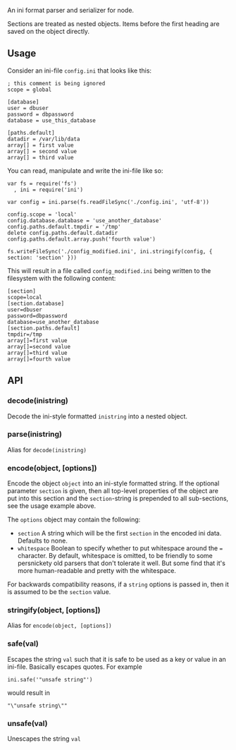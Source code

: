 An ini format parser and serializer for node.

Sections are treated as nested objects. Items before the first heading are saved on the object directly.

## Usage

Consider an ini-file `config.ini` that looks like this:

    ; this comment is being ignored
    scope = global

    [database]
    user = dbuser
    password = dbpassword
    database = use_this_database

    [paths.default]
    datadir = /var/lib/data
    array[] = first value
    array[] = second value
    array[] = third value

You can read, manipulate and write the ini-file like so:

    var fs = require('fs')
      , ini = require('ini')

    var config = ini.parse(fs.readFileSync('./config.ini', 'utf-8'))

    config.scope = 'local'
    config.database.database = 'use_another_database'
    config.paths.default.tmpdir = '/tmp'
    delete config.paths.default.datadir
    config.paths.default.array.push('fourth value')

    fs.writeFileSync('./config_modified.ini', ini.stringify(config, { section: 'section' }))

This will result in a file called `config_modified.ini` being written to the filesystem with the following content:

    [section]
    scope=local
    [section.database]
    user=dbuser
    password=dbpassword
    database=use_another_database
    [section.paths.default]
    tmpdir=/tmp
    array[]=first value
    array[]=second value
    array[]=third value
    array[]=fourth value

## API

### decode(inistring)

Decode the ini-style formatted `inistring` into a nested object.

### parse(inistring)

Alias for `decode(inistring)`

### encode(object, [options])

Encode the object `object` into an ini-style formatted string. If the optional parameter `section` is given, then all
top-level properties of the object are put into this section and the `section`-string is prepended to all sub-sections,
see the usage example above.

The `options` object may contain the following:

* `section` A string which will be the first `section` in the encoded ini data. Defaults to none.
* `whitespace` Boolean to specify whether to put whitespace around the
  `=` character. By default, whitespace is omitted, to be friendly to some persnickety old parsers that don't tolerate
  it well. But some find that it's more human-readable and pretty with the whitespace.

For backwards compatibility reasons, if a `string` options is passed in, then it is assumed to be the `section` value.

### stringify(object, [options])

Alias for `encode(object, [options])`

### safe(val)

Escapes the string `val` such that it is safe to be used as a key or value in an ini-file. Basically escapes quotes. For
example

    ini.safe('"unsafe string"')

would result in

    "\"unsafe string\""

### unsafe(val)

Unescapes the string `val`
